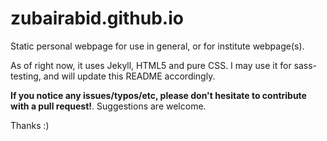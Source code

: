 # zubairabid.github.io

Static personal webpage for use in general, or for institute webpage(s).

As of right now, it uses Jekyll, HTML5 and pure CSS. I may use it for sass-testing, and will update this README accordingly. 

**If you notice any issues/typos/etc, please don't hesitate to contribute with a pull request!**. Suggestions are welcome.

Thanks :)
